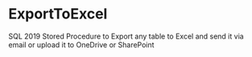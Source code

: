 # ExportToExcel
SQL 2019 Stored Procedure to Export any table to Excel and send it via email or upload it to OneDrive or SharePoint
